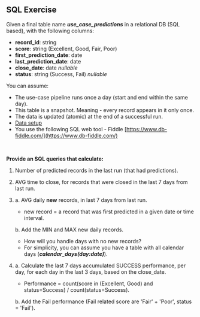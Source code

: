 SQL Exercise
------------

Given a final table name _**use\_case\_predictions**_ in a relational DB (SQL based), with the following columns:
*   **record\_id**: string
*   **score**: string (Excellent, Good, Fair, Poor)
*   **first\_prediction\_date**: date
*   **last\_prediction\_date**: date
*   **close\_date**: date _nullable_
*   **status**: string (Success, Fail) _nullable_

You can assume:
*   The use-case pipeline runs once a day (start and end within the same day).
*   This table is a snapshot. Meaning - every record appears in it only once.
*   The data is updated (atomic) at the end of a successful run.
*   [Data setup](./data.sql)
*   You use the following SQL web tool - Fiddle [https://www.db-fiddle.com/](https://www.db-fiddle.com/) 

<br /> 

**Provide an SQL queries that calculate:**

1. Number of predicted records in the last run (that had predictions).

2. AVG time to close, for records that were closed in the last 7 days from last run.

3. 
   a. AVG daily **new** records, in last 7 days from last run.
    *  new record = a record that was first predicted in a given date or time interval.

   b. Add the MIN and MAX new daily records.
   *  How will you handle days with no new records?
   *  For simplicity, you can assume you have a table with all calendar days (_**calendar\_days(day:date)**_).

4. 
   a. Calculate the last 7 days accumulated SUCCESS performance, per day, for each day in the last 3 days, based on the close\_date.
   * Performance = count(score in (Excellent, Good) and status=Success) / count(status=Success).

   b. Add the Fail performance (Fail related score  are 'Fair' + 'Poor', status = 'Fail').
